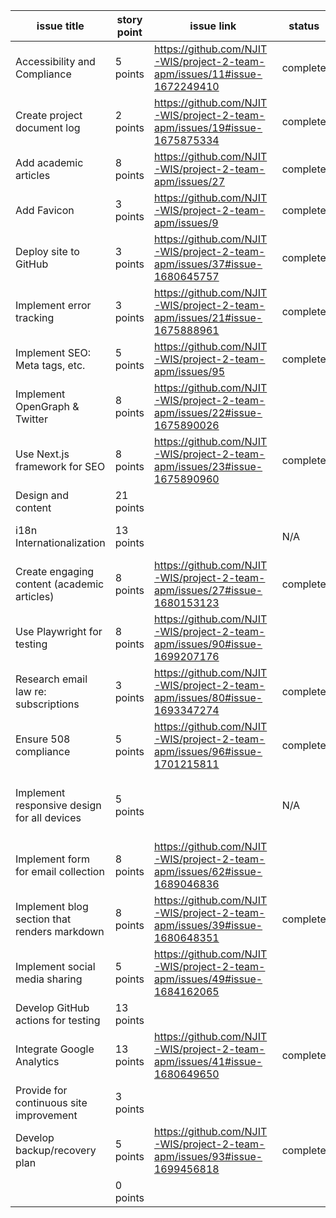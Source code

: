 | issue title                                  | story point | issue link                                                                | status   | assigned to | status notes                               |
|----------------------------------------------|-------------|---------------------------------------------------------------------------|----------|-------------|--------------------------------------------|
| Accessibility and Compliance                 | 5 points    | https://github.com/NJIT-WIS/project-2-team-apm/issues/11#issue-1672249410 | complete | Michael     |                                            | 
| Create project document log                  | 2 points    | https://github.com/NJIT-WIS/project-2-team-apm/issues/19#issue-1675875334 | complete | Michael     |                                            | 
| Add academic articles                        | 8 points    | https://github.com/NJIT-WIS/project-2-team-apm/issues/27                  | complete | Michael     |                                            | 
| Add Favicon                                  | 3 points    | https://github.com/NJIT-WIS/project-2-team-apm/issues/9                   | complete | Pil         |                                            |    
| Deploy site to GitHub                        | 3 points    | https://github.com/NJIT-WIS/project-2-team-apm/issues/37#issue-1680645757 | complete | Pil         |                                            |  
| Implement error tracking                     | 3 points    | https://github.com/NJIT-WIS/project-2-team-apm/issues/21#issue-1675888961 | complete | Michael     |                                            |  
| Implement SEO: Meta tags, etc.               | 5 points    | https://github.com/NJIT-WIS/project-2-team-apm/issues/95                  | complete | Michael     |                                            |  
| Implement OpenGraph & Twitter                | 8 points    | https://github.com/NJIT-WIS/project-2-team-apm/issues/22#issue-1675890026 |          | Avneet      |                                            |  
| Use Next.js framework for SEO                | 8 points    | https://github.com/NJIT-WIS/project-2-team-apm/issues/23#issue-1675890960 | complete | Michael     |                                            |      
| Design and content                           | 21 points   |                                                                           |          | All         |                                            |  
| i18n Internationalization                    | 13 points   |                                                                           | N/A      | N/A         | Client deleted this requirement            |  
| Create engaging content (academic articles)  | 8 points    | https://github.com/NJIT-WIS/project-2-team-apm/issues/27#issue-1680153123 | complete | Michael     |                                            |  
| Use Playwright for testing                   | 8 points    | https://github.com/NJIT-WIS/project-2-team-apm/issues/90#issue-1699207176 |          | Avneet      |                                            |  
| Research email law re: subscriptions         | 3 points    | https://github.com/NJIT-WIS/project-2-team-apm/issues/80#issue-1693347274 | complete | Pil         |                                            |  
| Ensure 508 compliance                        | 5 points    | https://github.com/NJIT-WIS/project-2-team-apm/issues/96#issue-1701215811 | complete | Michael     |                                            |  
| Implement responsive design for all devices  | 5 points    |                                                                           | N/A      | N/A         | issue resolved after implementing template |  
| Implement form for email collection          | 8 points    | https://github.com/NJIT-WIS/project-2-team-apm/issues/62#issue-1689046836 |          | Avneet      |                                            |  
| Implement blog section that renders markdown | 8 points    | https://github.com/NJIT-WIS/project-2-team-apm/issues/39#issue-1680648351 | complete | Pil         |                                            |  
| Implement social media sharing               | 5 points    | https://github.com/NJIT-WIS/project-2-team-apm/issues/49#issue-1684162065 |          | Avneet      |                                            |  
| Develop GitHub actions for testing           | 13 points   |                                                                           |          | Avneet      |                                            |  
| Integrate Google Analytics                   | 13 points   | https://github.com/NJIT-WIS/project-2-team-apm/issues/41#issue-1680649650 | complete | Pil         |                                            |  
| Provide for continuous site improvement      | 3 points    |                                                                           |          | Avneet      |                                            |  
| Develop backup/recovery plan                 | 5 points    | https://github.com/NJIT-WIS/project-2-team-apm/issues/93#issue-1699456818 | complete | Pil         |                                            |  
|                                              | 0 points    |                                                                           |          |             |                                            |  
